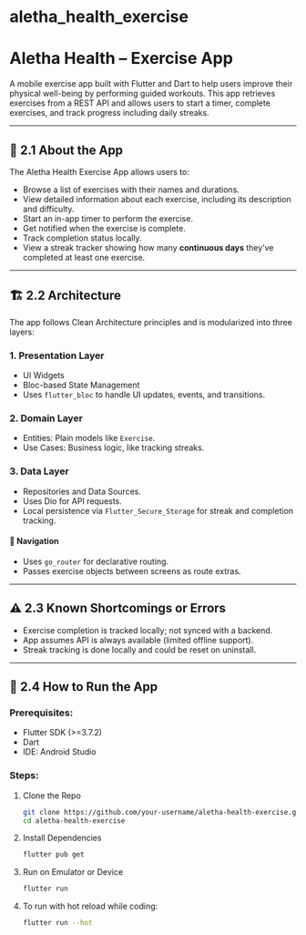 # aletha_health_exercise

# Aletha Health – Exercise App

A mobile exercise app built with Flutter and Dart to help users improve their physical well-being by performing guided workouts. This app retrieves exercises from a REST API and allows users to start a timer, complete exercises, and track progress including daily streaks.

---

## 📱 2.1 About the App

The Aletha Health Exercise App allows users to:

- Browse a list of exercises with their names and durations.
- View detailed information about each exercise, including its description and difficulty.
- Start an in-app timer to perform the exercise.
- Get notified when the exercise is complete.
- Track completion status locally.
- View a streak tracker showing how many **continuous days** they’ve completed at least one exercise.

---

## 🏗️ 2.2 Architecture

The app follows Clean Architecture principles and is modularized into three layers:

### 1. Presentation Layer
- UI Widgets
- Bloc-based State Management
- Uses `flutter_bloc` to handle UI updates, events, and transitions.

### 2. Domain Layer
- Entities: Plain models like `Exercise`.
- Use Cases: Business logic, like tracking streaks.

### 3. Data Layer
- Repositories and Data Sources.
- Uses Dio for API requests.
- Local persistence via `Flutter_Secure_Storage` for streak and completion tracking.

#### 🔄 Navigation
- Uses `go_router` for declarative routing.
- Passes exercise objects between screens as route extras.

---

## ⚠️ 2.3 Known Shortcomings or Errors

- Exercise completion is tracked locally; not synced with a backend.
- App assumes API is always available (limited offline support).
- Streak tracking is done locally and could be reset on uninstall.

---

## 🚀 2.4 How to Run the App

### Prerequisites:
- Flutter SDK (>=3.7.2)
- Dart
- IDE: Android Studio

### Steps:

1. Clone the Repo
   ```bash
   git clone https://github.com/your-username/aletha-health-exercise.git
   cd aletha-health-exercise

2. Install Dependencies

   ```bash
   flutter pub get
   
3. Run on Emulator or Device
   ```bash
   flutter run
   
4. To run with hot reload while coding:
   ```bash
   flutter run --hot